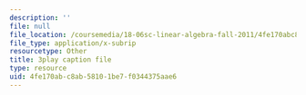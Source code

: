```yaml
---
description: ''
file: null
file_location: /coursemedia/18-06sc-linear-algebra-fall-2011/4fe170abc8ab58101be7f0344375aae6_srxexLishgY.srt
file_type: application/x-subrip
resourcetype: Other
title: 3play caption file
type: resource
uid: 4fe170ab-c8ab-5810-1be7-f0344375aae6
---
```

